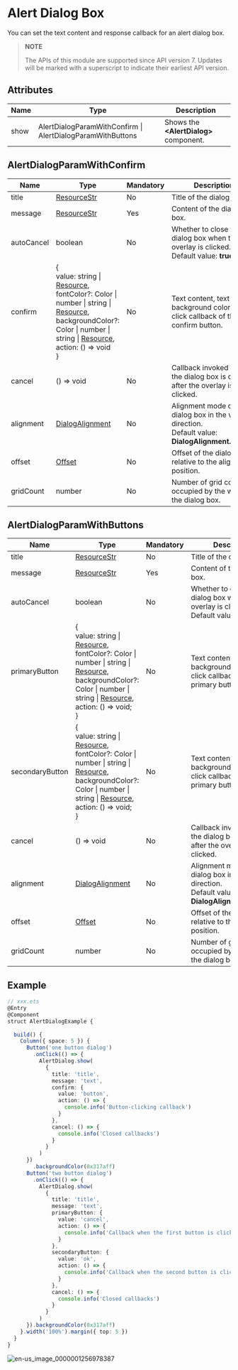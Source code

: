 # Alert Dialog Box

You can set the text content and response callback for an alert dialog box.

>  **NOTE**
>
> The APIs of this module are supported since API version 7. Updates will be marked with a superscript to indicate their earliest API version.


## Attributes

| Name   | Type | Description|
| ---- | --------------- | -------- |
| show | AlertDialogParamWithConfirm \| AlertDialogParamWithButtons  | Shows the **\<AlertDialog>** component. |

## AlertDialogParamWithConfirm
| Name      | Type    | Mandatory    | Description        |
| ---------- | ---------------- | ---------- | ------------------------------- |
| title      | [ResourceStr](ts-types.md#resourcestr) | No   | Title of the dialog box.|
| message    | [ResourceStr](ts-types.md#resourcestr) | Yes   | Content of the dialog box.|
| autoCancel | boolean | No  | Whether to close the dialog box when the overlay is clicked.<br>Default value: **true**|
| confirm    | {<br>value: string \| [Resource](ts-types.md#resource),<br>fontColor?: Color \| number \| string \| [Resource](ts-types.md#resource),<br>backgroundColor?: Color \| number \| string \| [Resource](ts-types.md#resource),<br>action: () =&gt; void<br>} | No  | Text content, text color, background color, and click callback of the confirm button.|
| cancel     | () =&gt; void      | No    | Callback invoked when the dialog box is closed after the overlay is clicked.|
| alignment  | [DialogAlignment](ts-methods-custom-dialog-box.md#dialogalignment) | No  | Alignment mode of the dialog box in the vertical direction.<br>Default value: **DialogAlignment.Default**|
| offset     | [Offset](ts-types.md#offset) | No    | Offset of the dialog box relative to the alignment position.|
| gridCount  | number                       | No    | Number of grid columns occupied by the width of the dialog box.         |

## AlertDialogParamWithButtons
| Name            | Type               | Mandatory    | Description                    |
| --------------- | ---------------------- | ------------ | --------------------- |
| title           | [ResourceStr](ts-types.md#resourcestr) | No    | Title of the dialog box.             |
| message         | [ResourceStr](ts-types.md#resourcestr) | Yes    | Content of the dialog box.             |
| autoCancel      | boolean           | No  | Whether to close the dialog box when the overlay is clicked.<br>Default value: **true**     |
| primaryButton   | {<br>value: string \| [Resource](ts-types.md#resource),<br>fontColor?: Color \| number \| string \| [Resource](ts-types.md#resource),<br>backgroundColor?: Color \| number \| string \| [Resource](ts-types.md#resource),<br>action: () =&gt; void;<br>} | No| Text content, text color, background color, and click callback of the primary button.|
| secondaryButton | {<br>value: string \| [Resource](ts-types.md#resource),<br>fontColor?: Color \| number \| string \| [Resource](ts-types.md#resource),<br>backgroundColor?: Color \| number \| string \| [Resource](ts-types.md#resource),<br>action: () =&gt; void;<br>} | No | Text content, text color, background color, and click callback of the primary button.|
| cancel          | () =&gt; void      | No | Callback invoked when the dialog box is closed after the overlay is clicked.        |
| alignment       | [DialogAlignment](ts-methods-custom-dialog-box.md#dialogalignment) | No  | Alignment mode of the dialog box in the vertical direction.<br>Default value: **DialogAlignment.Default**|
| offset          | [Offset](ts-types.md#offset) | No | Offset of the dialog box relative to the alignment position.|
| gridCount       | number                       | No | Number of grid columns occupied by the width of the dialog box.         |

## Example

```ts
// xxx.ets
@Entry
@Component
struct AlertDialogExample {
  
  build() {
    Column({ space: 5 }) {
      Button('one button dialog')
        .onClick(() => {
          AlertDialog.show(
            {
              title: 'title',
              message: 'text',
              confirm: {
                value: 'button',
                action: () => {
                  console.info('Button-clicking callback')
                }
              },
              cancel: () => {
                console.info('Closed callbacks')
              }
            }
          )
      })
        .backgroundColor(0x317aff)
      Button('two button dialog')
        .onClick(() => {
          AlertDialog.show(
            {
              title: 'title',
              message: 'text',
              primaryButton: {
                value: 'cancel',
                action: () => {
                  console.info('Callback when the first button is clicked')
                }
              },
              secondaryButton: {
                value: 'ok',
                action: () => {
                  console.info('Callback when the second button is clicked')
                }
              },
              cancel: () => {
                console.info('Closed callbacks')
              }
            }
          )
      }).backgroundColor(0x317aff)
    }.width('100%').margin({ top: 5 })
  }
}
```

![en-us_image_0000001256978387](figures/en-us_image_0000001256978387.gif)
